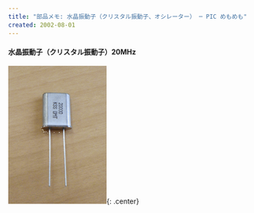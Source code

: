 ```yaml
---
title: "部品メモ: 水晶振動子（クリスタル振動子、オシレーター） ─ PIC めもめも"
created: 2002-08-01
---
```


#### 水晶振動子（クリスタル振動子）20MHz

![oscillator.gif](./oscillator.gif){: .center}


